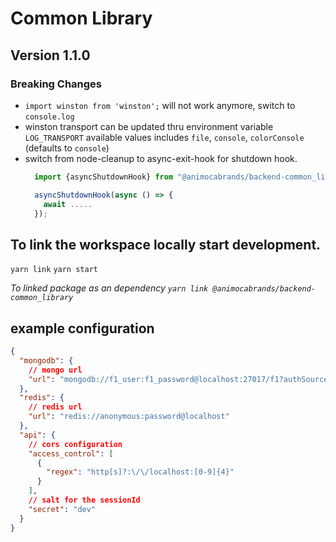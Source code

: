 # Common Library

## Version 1.1.0
### Breaking Changes 

* `import winston from 'winston';` will not work anymore, switch to `console.log`
* winston transport can be updated thru environment variable `LOG_TRANSPORT` available values includes `file`, `console`, `colorConsole` (defaults to `console`)
* switch from node-cleanup to async-exit-hook for shutdown hook.
  ``` javascript
    import {asyncShutdownHook} from "@animocabrands/backend-common_library";

    asyncShutdownHook(async () => {
      await .....
    });
  ```


## To link the workspace locally start development.
`yarn link`
`yarn start`

 *To linked package as an dependency `yarn link @animocabrands/backend-common_library`*

## example configuration

```json
{
  "mongodb": {
    // mongo url
    "url": "mongodb://f1_user:f1_password@localhost:27017/f1?authSource=admin"
  },
  "redis": {
    // redis url
    "url": "redis://anonymous:password@localhost"
  },
  "api": {
    // cors configuration
    "access_control": [
      {
        "regex": "http[s]?:\/\/localhost:[0-9]{4}"
      }
    ],
    // salt for the sessionId
    "secret": "dev"
  }
}
```